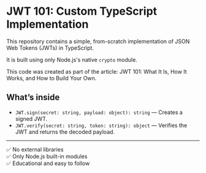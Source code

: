 # JWT 101: Custom TypeScript Implementation

This repository contains a simple, from-scratch implementation of JSON Web Tokens (JWTs) in TypeScript.

It is built using only Node.js's native `crypto` module.

This code was created as part of the article: JWT 101: What It Is, How It Works, and How to Build Your Own.

## What’s inside
- `JWT.sign(secret: string, payload: object): string` — Creates a signed JWT.
- `JWT.verify(secret: string, token: string): object` — Verifies the JWT and returns the decoded payload.

---

✅ No external libraries  
✅ Only Node.js built-in modules  
✅ Educational and easy to follow
